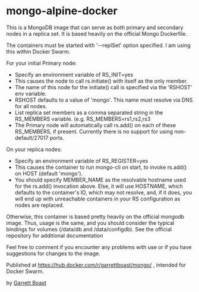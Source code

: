 # mongo-alpine-docker
This is a MongoDB image that can serve as both primary and secondary nodes in a replica set. It is based heavily on the official Mongo Dockerfile.

The containers must be started with '--replSet' option specified. I am using this within Docker Swarm.

For your initial Primary node:
- Specify an environment variable of RS_INIT=yes
 - This causes the node to call rs.initiate() with itself as the only member.
- The name of this node for the initiate() call is specified via the 'RSHOST' env variable.
 - RSHOST defaults to a value of 'mongo'. This name must resolve via DNS for all nodes.
- List replica set members as a comma separated string in the RS_MEMBERS variable. (e.g. RS_MEMBERS=rs1,rs2,rs3
 - The Primary node will automatically call rs.add() on each of these RS_MEMBERS, if present. Currently there is no support for using non-default/27017 ports.

On your replica nodes:
- Specify an environment variable of RS_REGISTER=yes
 - This causes the container to run mongo-cli on start, to invoke rs.add() on HOST (default 'mongo').
 - You should specify MEMBER_NAME as the resolvable hostname used for the rs.add() invocation above. Else, it will use HOSTNAME, which defaults to the container's ID, which may not resolve, and, if it does, you will end up with unreachable containers in your RS configuration as nodes are replaced.

Otherwise, this container is based pretty heavily on the official mongodb image. Thus, usage is the same, and you should consider the typical bindings for volumes (/data/db and /data/configdb). See the official repository for additional documentation

Feel free to comment if you encounter any problems with use or if you have suggestions for changes to the image.


Published at https://hub.docker.com/r/garrettboast/mongo/ , intended for Docker Swarm.

by [Garrett Boast](http://garrettboast.com)
